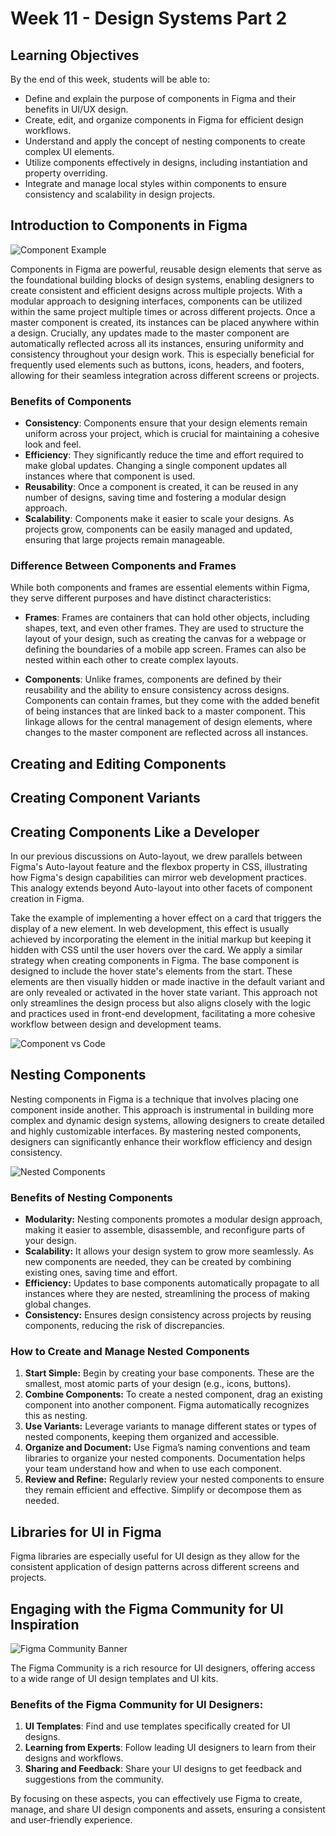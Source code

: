 # Week 11 - Design Systems Part 2

## Learning Objectives

By the end of this week, students will be able to:

- Define and explain the purpose of components in Figma and their benefits in UI/UX design.
- Create, edit, and organize components in Figma for efficient design workflows.
- Understand and apply the concept of nesting components to create complex UI elements.
- Utilize components effectively in designs, including instantiation and property overriding.
- Integrate and manage local styles within components to ensure consistency and scalability in design projects.

## Introduction to Components in Figma

![Component Example](./components-banner.png)

Components in Figma are powerful, reusable design elements that serve as the foundational building blocks of design systems, enabling designers to create consistent and efficient designs across multiple projects. With a modular approach to designing interfaces, components can be utilized within the same project multiple times or across different projects. Once a master component is created, its instances can be placed anywhere within a design. Crucially, any updates made to the master component are automatically reflected across all its instances, ensuring uniformity and consistency throughout your design work. This is especially beneficial for frequently used elements such as buttons, icons, headers, and footers, allowing for their seamless integration across different screens or projects.

### Benefits of Components

- **Consistency**: Components ensure that your design elements remain uniform across your project, which is crucial for maintaining a cohesive look and feel.
- **Efficiency**: They significantly reduce the time and effort required to make global updates. Changing a single component updates all instances where that component is used.
- **Reusability**: Once a component is created, it can be reused in any number of designs, saving time and fostering a modular design approach.
- **Scalability**: Components make it easier to scale your designs. As projects grow, components can be easily managed and updated, ensuring that large projects remain manageable.

### Difference Between Components and Frames

While both components and frames are essential elements within Figma, they serve different purposes and have distinct characteristics:

- **Frames**: Frames are containers that can hold other objects, including shapes, text, and even other frames. They are used to structure the layout of your design, such as creating the canvas for a webpage or defining the boundaries of a mobile app screen. Frames can also be nested within each other to create complex layouts.

- **Components**: Unlike frames, components are defined by their reusability and the ability to ensure consistency across designs. Components can contain frames, but they come with the added benefit of being instances that are linked back to a master component. This linkage allows for the central management of design elements, where changes to the master component are reflected across all instances.

## Creating and Editing Components

<YouTube
  title="Figma Tutorial: Components - The Basics"
  url="https://www.youtube.com/embed/k74IrUNaJVk?si=h0GvncQBVj2Bft21"
/>

## Creating Component Variants

<YouTube
  title="Figma Tutorial: Variants"
  url="https://www.youtube.com/embed/y29Xwt9dET0?si=RTlkMvLZ1HU-A2T0"
/>

## Creating Components Like a Developer

In our previous discussions on Auto-layout, we drew parallels between Figma's Auto-layout feature and the flexbox property in CSS, illustrating how Figma's design capabilities can mirror web development practices. This analogy extends beyond Auto-layout into other facets of component creation in Figma.

Take the example of implementing a hover effect on a card that triggers the display of a new element. In web development, this effect is usually achieved by incorporating the element in the initial markup but keeping it hidden with CSS until the user hovers over the card. We apply a similar strategy when creating components in Figma. The base component is designed to include the hover state's elements from the start. These elements are then visually hidden or made inactive in the default variant and are only revealed or activated in the hover state variant. This approach not only streamlines the design process but also aligns closely with the logic and practices used in front-end development, facilitating a more cohesive workflow between design and development teams.

![Component vs Code](./component-code.png)

## Nesting Components

Nesting components in Figma is a technique that involves placing one component inside another. This approach is instrumental in building more complex and dynamic design systems, allowing designers to create detailed and highly customizable interfaces. By mastering nested components, designers can significantly enhance their workflow efficiency and design consistency.

![Nested Components](./nested-icon-components.png)

### Benefits of Nesting Components

- **Modularity:** Nesting components promotes a modular design approach, making it easier to assemble, disassemble, and reconfigure parts of your design.
- **Scalability:** It allows your design system to grow more seamlessly. As new components are needed, they can be created by combining existing ones, saving time and effort.
- **Efficiency:** Updates to base components automatically propagate to all instances where they are nested, streamlining the process of making global changes.
- **Consistency:** Ensures design consistency across projects by reusing components, reducing the risk of discrepancies.

### How to Create and Manage Nested Components

1. **Start Simple:** Begin by creating your base components. These are the smallest, most atomic parts of your design (e.g., icons, buttons).
2. **Combine Components:** To create a nested component, drag an existing component into another component. Figma automatically recognizes this as nesting.
3. **Use Variants:** Leverage variants to manage different states or types of nested components, keeping them organized and accessible.
4. **Organize and Document:** Use Figma’s naming conventions and team libraries to organize your nested components. Documentation helps your team understand how and when to use each component.
5. **Review and Refine:** Regularly review your nested components to ensure they remain efficient and effective. Simplify or decompose them as needed.

## Libraries for UI in Figma

Figma libraries are especially useful for UI design as they allow for the consistent application of design patterns across different screens and projects.

<YouTube
  title="Figma tutorial: Create a shareable team library"
  url="https://www.youtube.com/embed/79T8Q6OBmRk?si=_IkxRjfrfLfE4AnQ"
/>

## Engaging with the Figma Community for UI Inspiration

![Figma Community Banner](./figma-community.png)

The Figma Community is a rich resource for UI designers, offering access to a wide range of UI design templates and UI kits.

### Benefits of the Figma Community for UI Designers:

1. **UI Templates**: Find and use templates specifically created for UI designs.
2. **Learning from Experts**: Follow leading UI designers to learn from their designs and workflows.
3. **Sharing and Feedback**: Share your UI designs to get feedback and suggestions from the community.

By focusing on these aspects, you can effectively use Figma to create, manage, and share UI design components and assets, ensuring a consistent and user-friendly experience.
